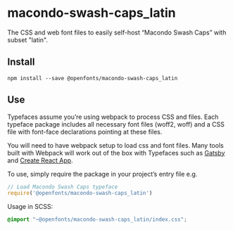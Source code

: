 
# macondo-swash-caps_latin

The CSS and web font files to easily self-host “Macondo Swash Caps” with subset "latin".

## Install

`npm install --save @openfonts/macondo-swash-caps_latin`

## Use

Typefaces assume you’re using webpack to process CSS and files. Each typeface
package includes all necessary font files (woff2, woff) and a CSS file with
font-face declarations pointing at these files.

You will need to have webpack setup to load css and font files. Many tools built
with Webpack will work out of the box with Typefaces such as [Gatsby](https://github.com/gatsbyjs/gatsby)
and [Create React App](https://github.com/facebookincubator/create-react-app).

To use, simply require the package in your project’s entry file e.g.

```javascript
// Load Macondo Swash Caps typeface
require('@openfonts/macondo-swash-caps_latin')
```

Usage in SCSS:
```scss
@import "~@openfonts/macondo-swash-caps_latin/index.css";
```
